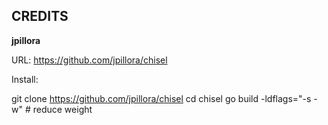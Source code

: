 ## CREDITS

**jpillora**

URL: https://github.com/jpillora/chisel

Install: 

git clone  https://github.com/jpillora/chisel
cd chisel
go build -ldflags="-s -w"  # reduce weight
